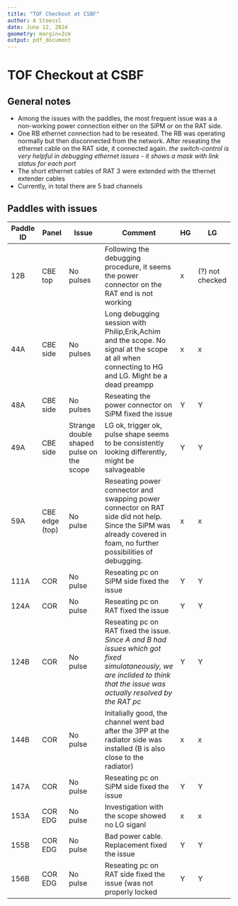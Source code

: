 ```yaml
---
title: "TOF Checkout at CSBF"
author: A Stoessl
date: June 12, 2024  
geometry: margin=2cm
output: pdf_document
---
```



# TOF Checkout at CSBF

## General notes

* Among the issues with the paddles, the most frequent issue was a a non-working power 
  connection either on the SiPM or on the RAT side.
* One RB ethernet connection had to be reseated. The RB was operating normally but then 
  disconnected from the network. After reseating the ethernet cable on the RAT side, it 
  connected again.
  _the switch-control is very helpful in debugging ethernet issues - it shows a mask with link status for each port_
* The short ethernet cables of RAT 3 were extended with the tthernet extender cables
* Currently, in total there are 5 bad channels


## Paddles with issues

| Paddle ID | Panel    | Issue     | Comment | HG | LG    |  
|-----------|----------|-----------|---------|----|-------|
| 12B       | CBE top  | No pulses | Following the debugging procedure, it seems the power connector on the RAT end is not working | x  | (?) not checked | 
| 44A       | CBE side | No pulses | Long debugging session with Philip,Erik,Achim and the scope. No signal at the scope at all when connecting to HG and LG. Might be a dead preampp | x | x | 
| 48A       | CBE side | No pulses | Reseating the power connector on SiPM fixed the issue | Y  | Y |
| 49A       | CBE side | Strange double shaped pulse on the scope | LG ok, trigger ok, pulse shape seems to be consistently looking differently, might be salvageable | Y | Y | 
| 59A       | CBE edge (top) | No pulse | Reseating power connector and swapping power connector on RAT side did not help. Since the SiPM was already covered in foam, no further possibilities of debugging. | x | x |
| 111A      | COR      | No pulse | Reseating pc on SiPM side fixed the issue | Y  | Y | 
| 124A      | COR      | No pulse | Reseating pc on RAT fixed the issue | Y | Y | 
| 124B      | COR      | No pulse | Reseating pc on RAT fixed the issue. *Since A and B had issues which got fixed simulataneously, we are inclided to think that the issue was actually resolved by the RAT pc* | Y | Y | 
| 144B      | COR      | No pulse | Initalially good, the channel went bad after the 3PP at the radiator side was installed (B is also close to the radiator) | x | x | 
| 147A      | COR      | No pulse | Reseating pc on SiPM side fixed the issue | Y  | Y |
| 153A      | COR EDG     | No pulse | Investigation with the scope showed no LG siganl | x | x | 
| 155B      | COR EDG     | No pulse | Bad power cable. Replacement fixed the issue | Y | Y | 
| 156B      | COR EDG     | No pulse | Reseating pc on RAT side fixed the issue (was not properly locked | Y | Y | 
